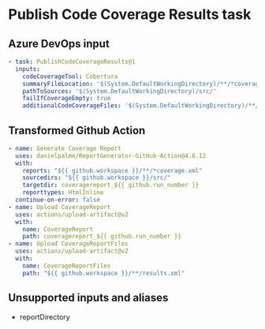 # Publish Code Coverage Results task

## Azure DevOps input

```yaml
- task: PublishCodeCoverageResults@1
  inputs: 
    codeCoverageTool: Cobertura
    summaryFileLocation: '$(System.DefaultWorkingDirectory)/**/*coverage.xml'
    pathToSources: '$(System.DefaultWorkingDirectory)/src/'
    failIfCoverageEmpty: true
    additionalCodeCoverageFiles: '$(System.DefaultWorkingDirectory)/**/results.xml'
```

## Transformed Github Action

```yaml
- name: Generate Coverage Report
  uses: danielpalme/ReportGenerator-GitHub-Action@4.8.12
  with:
    reports: "${{ github.workspace }}/**/*coverage.xml"
    sourcedirs: "${{ github.workspace }}/src/"
    targetdir: coveragereport_${{ github.run_number }}
    reporttypes: HtmlInline
  continue-on-error: false
- name: Upload CoverageReport
  uses: actions/upload-artifact@v2
  with:
    name: CoverageReport
    path: coveragereport_${{ github.run_number }}
- name: Upload CoverageReportFiles
  uses: actions/upload-artifact@v2
  with:
    name: CoverageReportFiles
    path: "${{ github.workspace }}/**/results.xml"
```

## Unsupported inputs and aliases
- reportDirectory